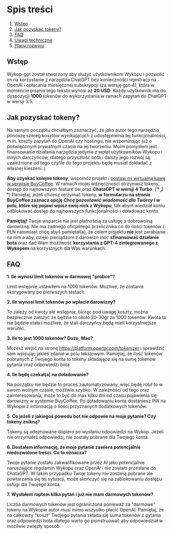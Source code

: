 
# Spis treści
1. [Wstęp](#wstep)
2. [Jak pozyskać tokeny?](#jak-pozyskać-tokeny?)
3. [FAQ](#faq)
4. [Uwagi techniczne](#uwagi-techniczne)
5. [Plany rozwoju](#plany-rozwoju)


## Wstęp
Wykop-gpt został stworzony aby służyć użytkownikom Wykopu i pozwolić im na korzystanie z narzędzia ChatGPT bez konieczności rejestracji na OpenAI i opłacania miesięcznej subskrypcji (za wersję gpt-4), która w momencie pisania tego tekstu wynosi aż **20 USD**. Każdy użytkownik ma do dyspozycji **1000** tokenów do wykorzystania w ramach zapytań do ChatGPT w wersji 3.5. 

## Jak pozyskać tokeny? 
Na samym początku chciałbym zaznaczyć, że jako autor tego narzędzia ponoszę szereg kosztów wynikających z udostępnienia tej funkcjonalności, m.in. koszty zapytań do OpenAI czy hostingu, nie wspominając już o poświęconym prywatnym czasie na jej tworzeniu. Moim pomysłem jest finansowanie działania narzędzia jedynie z wpłat użytkowników Wykopu i innych darczyńców, dlatego przyszłość bota i dalszy jego rozwój są uzależnione od tego czy/ile do tego projektu będę musiał dokładać z własnej kieszeni :)  

**Aby uzyskać kolejne tokeny**, wspomóż projekt i [postaw mi wirtualną kawę w serwisie BuyCoffee](https://buycoffee.to/sheppard30). W ramach mojej wdzięczności otrzymasz tokeny, dostęp do najnowszych feature'ów oraz **ChataGPT w wersji 4 Turbo**.  ( ͡° ͜ʖ ͡°) Pamiętaj, jeżeli chcesz otrzymać tokeny, **w formularzu na stronie BuyCoffee zaznacz opcję *Chcę pozostawić wiadomość dla Twórcy* i w polu, które się pojawi wpisz swój nick z Wykopu**, tak abym wiedział komu odblokować dostęp do najnowszych funkcjonalności i doładować konto.

**Pamiętaj!** Twoje wsparcie nie jest płatnością za usługę a dobrowolną darowizną. Nie ma żadnego oficjalnego przelicznika co do ilości tokenów / PLN natomiast chcę abyś pamiętał(a), że celem projektu **nie** jest zarabianie na nim a aby, dzięki pieniądzom z darowizn móc **sfinansować działanie bota** oraz dać Wam możliwość **korzystania z GPT-4 zintegrowanego z Wykopem** na korzystnych dla Was warunkach.

## FAQ
**1.  Ile wynosi limit tokenów w darmowej "próbce"?**

Limit wstępnie ustawiłem na 1000 tokenów. Możliwe, że zostanie skorygowany po pierwszych testach.

**2.  Ile wynosi limit tokenów po wpłacie darowizny?**

To zależy od kwoty ale wstępnie, biorąc pod uwagę koszty, można bezpiecznie założyć że będzie to około 20-30gr za 1000 tokenów. Kwota ta nie będzie stała i możliwe, że stali darczyńcy będą mieli korzystniejsze warunki.

**3.  Ile to jest 1000 tokenów? Dużo, Mao?**

Możesz wejść na stronę https://platform.openai.com/tokenizer i sprawdzić sam wpisując jakieś zdanie w polu tekstowym. Pamiętaj, że ilość tokenów pobranych z Twojego konta to tokeny składające się na sumę tokenów pytania oraz odpowiedzi bota. 

**4.  Ile będę czekał(a) na doładowanie?**

Na początku nie będzie to proces zautomatyzowany, więc będę robił to w swoim wolnym czasie, możliwie szybko. W zależności od tego oraz zainteresowania, może to być do max kilku dni od czasu pojawienia się darowizny w systemie BuyCoffee. Po doładowaniu konta dostaniesz PW na Wykopie z informacją o ilości przyznanych dodatkowych tokenów. 

**5. Co jeżeli z jakiegoś powodu bot nie odpowie na moje pytanie? Czy tokeny znikną?**

Tokeny są odejmowane dopiero po wysłaniu odpowiedzi na Wykop. Jeżeli nie otrzymałeś odpowiedzi, nie zostały pobrane dla Twojego konta.

 **6. Dostałem informację, że moje pytanie zawiera potencjalnie niedozwolone treści. Co to oznacza?**
 
 Twoje pytanie zostało zakwalifikowane przez AI jako potencjalnie naruszające regulamin Wykopu oraz OpenAI i nie zostało przesłane do ChataGPT. W takim przypadku Twoje tokeny nie zostaną pobrane ale powtarzania się tej sytuacji, może skończyć się na zablokowaniu dostępu usługi dla Twojego konta. 

 **7. Wysłałem raptem kilka pytań i już nie mam darmowych tokenów?**
 
Liczba darmowych tokenów jest ograniczona ponieważ za "darmowe" tokeny na Wykopie autor musi mimo wszystko płacić OpenAI. Pamiętaj, że na całkowity "koszt" Twojego pytania składa się suma tokenów z pytania oraz odpowiedzi bota dlatego warto go poinstruować aby odpowiedział w możliwie zwięzły sposób.







